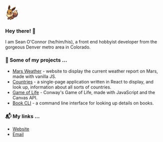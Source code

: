 ![](https://github.com/PokeAPI/sprites/blob/f301664fbbce6ccbe09f9561287e05653379f870/sprites/pokemon/versions/generation-v/black-white/animated/133.gif?raw=true)

### Hey there! 👋

I am Sean O'Connor (he/him/his), a front end hobbyist developer from the gorgeous Denver metro area in Colorado.

### 🔭 Some of my projects ...

- [Mars Weather](https://seaneoo.github.io/mars-weather/) - website to display the current weather report on Mars, made with vanilla JS.
- [Countries](https://github.com/seaneoo/countries) - a single-page application written in React to display, and look up, information about all sorts of countries.
- [Game of Life](https://github.com/seaneoo/game-of-life) - Conway's Game of Life, made with JavaScript and the Canvas API.
- [Book CLI](https://github.com/seaneoo/book-cli/) - a command line interface for looking up details on books.

### 📬 My links ...

- [Website](https://seano.dev/)
- [Email](mailto:&#115;&#111;&#64;&#115;&#101;&#97;&#110;&#111;&#46;&#100;&#101;&#118;)
